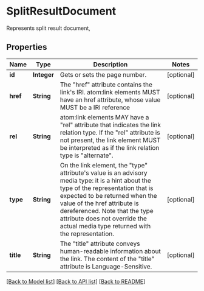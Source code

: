 ﻿
# SplitResultDocument
Represents split result document,

## Properties
Name | Type | Description | Notes
------------ | ------------- | ------------- | -------------
**id** | **Integer** | Gets or sets the page number. | [optional]
**href** | **String** | The "href" attribute contains the link's IRI. atom:link elements MUST have an href attribute, whose value MUST be a IRI reference | [optional]
**rel** | **String** | atom:link elements MAY have a "rel" attribute that indicates the link relation type. If the "rel" attribute is not present, the link element MUST be interpreted as if the link relation type is "alternate". | [optional]
**type** | **String** | On the link element, the "type" attribute's value is an advisory media type: it is a hint about the type of the representation that is expected to be returned when the value of the href attribute is dereferenced. Note that the type attribute does not override the actual media type returned with the representation. | [optional]
**title** | **String** | The "title" attribute conveys human-readable information about the link. The content of the "title" attribute is Language-Sensitive. | [optional]


[[Back to Model list]](../../README.md#documentation-for-models) [[Back to API list]](../../README.md#documentation-for-api-endpoints) [[Back to README]](../../README.md)


